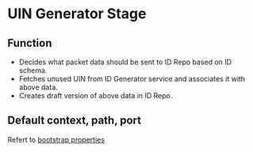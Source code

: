 # UIN Generator Stage

## Function
* Decides what packet data should be sent to ID Repo based on ID schema.
* Fetches unused UIN from ID Generator service and associates it with above data.
* Creates draft version of above data in ID Repo.

## Default context, path, port
Refert to [bootstrap properties](src/main/resources/bootstrap.properties)
